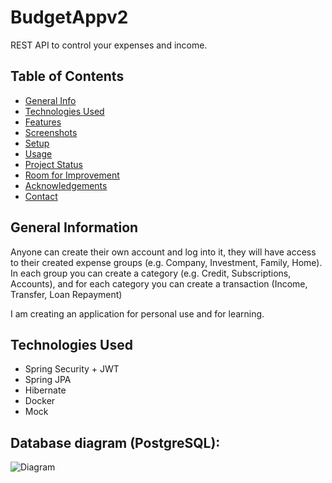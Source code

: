 # BudgetAppv2

REST API to control your expenses and income.

## Table of Contents
* [General Info](#general-information)
* [Technologies Used](#technologies-used)
* [Features](#features)
* [Screenshots](#screenshots)
* [Setup](#setup)
* [Usage](#usage)
* [Project Status](#project-status)
* [Room for Improvement](#room-for-improvement)
* [Acknowledgements](#acknowledgements)
* [Contact](#contact)

## General Information
Anyone can create their own account and log into it, they will have access to their created expense groups (e.g. Company, Investment, Family, Home). In each group you can create a category (e.g. Credit, Subscriptions, Accounts), and for each category you can create a transaction (Income, Transfer, Loan Repayment)

I am creating an application for personal use and for learning. 



## Technologies Used
- Spring Security + JWT
- Spring JPA
- Hibernate
- Docker
- Mock

## Database diagram (PostgreSQL):
![Diagram](https://user-images.githubusercontent.com/79547731/215884117-917a4860-e9fe-4b11-ad1c-56181fa4c003.PNG)
